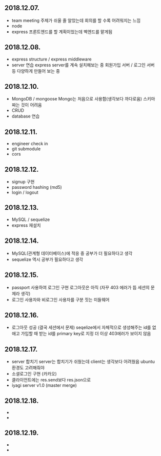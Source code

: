 ## 2018.12.07.

- team meeting
  주제가 쉬울 줄 알았는데 회의를 할 수록 어려워지는 느낌
- node
- express
  프론트엔드를 할 계획이었는데 벡엔드를 맡게됨


## 2018.12.08.

- express structure / express middleware
- server 연습
  express server를 계속 설치해보는 중
  회원가입 서버 / 로그인 서버 등 다양하게 만들어 보는 중


## 2018.12.10.

- MongoDB / mongoose
  Mongo는 처음으로 사용함(생각보다 까다로움)
  스키마 짜는 것이 어려움
- CRUD
- database 연습


## 2018.12.11.

- engineer check in
- git submodule
- cors


## 2018.12.12.

- signup 구현
- password hashing (md5)
- login / logout


## 2018.12.13.

- MySQL / sequelize
- express 재설치


## 2018.12.14.

- MySQL(관계형 데이터베이스)에 적응 중
  공부가 더 필요하다고 생각
- sequelize 역시 공부가 필요하다고 생각


## 2018.12.15.

- passport 사용하여 로그인 구현
  로그아웃은 아직 (자꾸 403 에러가 뜸 세션의 문제라 생각)
- 로그인 사용자와 비로그인 사용자를 구분 짓는 미들웨어


## 2018.12.16.

- 로그아웃 성공 (결국 세션에서 문제)
  seqelize에서 자체적으로 생성해주는 id를 없애고
  가입할 때 받는 id를 primary key로 지정
  더 이상 403에러가 보이지 않음


## 2018.12.17.

- server 합치기 
  server는 합치기가 쉬웠는데 client는 생각보다 어려웠음
  ubuntu 환경도 고려해줘야
- 소셜로그인 구현 (카카오)
- 클라이언트에는 res.send보다 res.json으로
- iyagi server v1.0 (master merge)


## 2018.12.18.

-
-


## 2018.12.19.

-
-
